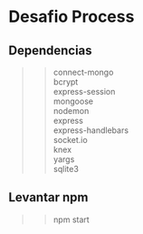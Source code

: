 # Desafio Process
## Dependencias
>>connect-mongo\
>>bcrypt\
>>express-session\
>>mongoose\
>>nodemon\
>>express\
>>express-handlebars\
>>socket.io\
>>knex\
>>yargs\
>>sqlite3
## Levantar npm
>> npm start
